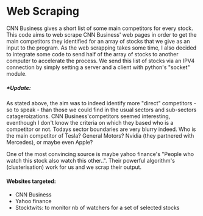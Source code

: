 # Web Scraping
CNN Business gives a short list of some main competitors for every stock. This code aims to web scrape CNN Business' web pages in order to get the main competitors they identified for an array of stocks that we give as an input to the program.
As the web scrapping takes some time, I also decided to integrate some code to send half of the array of stocks to another computer to accelerate the process. We send this list of stocks via an IPV4 connection by simply setting a server and a client with python's "socket" module.

<h5> *Update: </h5>

As stated above, the aim was to indeed identify more "direct" competitors - so to speak - than those we could find in the usual sectors and sub-sectors catageroizations.
CNN Business'competitors seemed interesting, eventhough I don't know the criteria on which they based who is a competitor or not.
Todays sector boundaries are very blurry indeed. Who is the main competitor of Tesla? General Motors? Nvidia (they  partnered with Mercedes), or maybe even Apple?

One of the most convincing source is maybe yahoo finance's "People who watch this stock also watch this other..". Their powerful algorithm's (clusterisation) work for us and we scrap their output.


<h4> Websites targeted: </h4>

* CNN Business
* Yahoo finance
* Stocktwits: to monitor nb of watchers for a set of selected stocks



